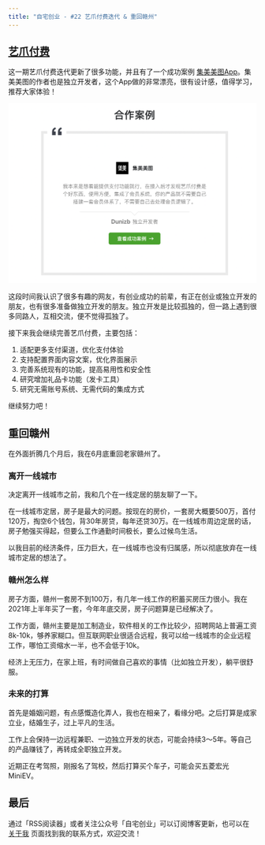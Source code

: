 ```yaml
---
title: "自宅创业 - #22 艺爪付费迭代 & 重回赣州"
---
```


## [艺爪付费](https://www.ezfuns.com/)

这一期艺爪付费迭代更新了很多功能，并且有了一个成功案例 [集美美图App](https://jimeiapp.zhangbingdev.com/)。集美美图的作者也是独立开发者，这个App做的非常漂亮，很有设计感，值得学习，推荐大家体验！

<a href="https://jimeiapp.zhangbingdev.com/" target="_blank" style="border-bottom:none;">![集美美图App](/static/2022-07-10/jimeiapp.png)</a>

这段时间我认识了很多有趣的网友，有创业成功的前辈，有正在创业或独立开发的朋友，也有很多准备做独立开发的朋友。独立开发是比较孤独的，但一路上遇到很多同路人，互相交流，便不觉得孤独了。

接下来我会继续完善艺爪付费，主要包括：

1. 适配更多支付渠道，优化支付体验
2. 支持配置界面内容文案，优化界面展示
3. 完善系统现有的功能，提高易用性和安全性
4. 研究增加礼品卡功能（发卡工具）
5. 研究无需账号系统、无需代码的集成方式

继续努力吧！

## 重回赣州

在外面折腾几个月后，我在6月底重回老家赣州了。

### 离开一线城市

决定离开一线城市之前，我和几个在一线定居的朋友聊了一下。

在一线城市定居，房子是最大的问题。按现在的房价，一套房大概要500万，首付120万，掏空6个钱包，背30年房贷，每年还贷30万。在一线城市周边定居的话，房子勉强买得起，但要么工作通勤时间极长，要么过候鸟生活。

以我目前的经济条件，压力巨大，在一线城市也没有归属感，所以彻底放弃在一线城市定居的想法了。

### 赣州怎么样

房子方面，赣州一套房不到100万，有几年一线工作的积蓄买房压力很小。我在2021年上半年买了一套，今年年底交房，房子问题算是已经解决了。

工作方面，赣州主要是加工制造业，软件相关的工作比较少，招聘网站上普遍工资8k-10k，够养家糊口。但互联网职业很适合远程，我可以给一线城市的企业远程工作，哪怕工资缩水一半，也不会低于10k。

经济上无压力，在家上班，有时间做自己喜欢的事情（比如独立开发），躺平很舒服。

### 未来的打算

首先是婚姻问题，有点感慨造化弄人，我也在相亲了，看缘分吧。之后打算是成家立业，结婚生子，过上平凡的生活。

工作上会保持一边远程兼职、一边独立开发的状态，可能会持续3～5年。等自己的产品赚钱了，再转成全职独立开发。

近期正在考驾照，刚报名了驾校，然后打算买个车子，可能会买五菱宏光MiniEV。

## 最后

通过「RSS阅读器」或者关注公众号「自宅创业」可以订阅博客更新，也可以在 [关于我](/about) 页面找到我的联系方式，欢迎交流！
